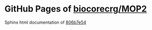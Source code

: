 GitHub Pages of [biocorecrg/MOP2](https://github.com/biocorecrg/MOP2.git)
===
Sphinx html documentation of [806b7e54](https://github.com/biocorecrg/MOP2/tree/806b7e5499a4751f3baf431d42a1d9e53b786613)
